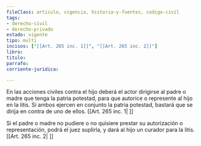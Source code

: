 ```yaml
---
fileClass: articulo, vigencia, historia-y-fuentes, codigo-civil
tags:
- derecho-civil
- derecho-privado
estado: vigente
tipo: multi
incisos: ["[[Art. 265 inc. 1]]", "[[Art. 265 inc. 2]]"]
libro:
titulo:
parrafo:
corriente-juridica:

---
```

En las acciones civiles contra el hijo deberá el actor dirigirse al padre o madre que tenga la patria potestad, para que autorice o represente al hijo en la litis. Si ambos ejercen en conjunto la patria potestad, bastará que se dirija en contra de uno de ellos. [[Art. 265 inc. 1| ]]

Si el padre o madre no pudiere o no quisiere prestar su autorización o representación, podrá el juez suplirla, y dará al hijo un curador para la litis. [[Art. 265 inc. 2| ]]